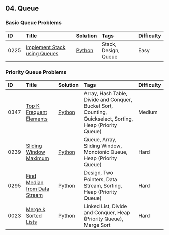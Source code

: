 ## 04. Queue

### Basic Queue Problems

| ID   | Title | Solution | Tags | Difficulty |
| :------ | :------ | :------ | :------ | :------ |
| 0225 | [Implement Stack using Queues](https://leetcode.com/problems/implement-stack-using-queues/) | [Python](https://github.com/itcharge/LeetCode-Py/blob/main/Solutions/0225.%20%E7%94%A8%E9%98%9F%E5%88%97%E5%AE%9E%E7%8E%B0%E6%A0%88.md) | Stack, Design, Queue | Easy |

### Priority Queue Problems

| ID   | Title | Solution | Tags | Difficulty |
| :------ | :------ | :------ | :------ | :------ |
| 0347 | [Top K Frequent Elements](https://leetcode.com/problems/top-k-frequent-elements/) | [Python](https://github.com/itcharge/LeetCode-Py/blob/main/Solutions/0347.%20%E5%89%8D%20K%20%E4%B8%AA%E9%AB%98%E9%A2%91%E5%85%83%E7%B4%A0.md) | Array, Hash Table, Divide and Conquer, Bucket Sort, Counting, Quickselect, Sorting, Heap (Priority Queue) | Medium |
| 0239 | [Sliding Window Maximum](https://leetcode.com/problems/sliding-window-maximum/) | [Python](https://github.com/itcharge/LeetCode-Py/blob/main/Solutions/0239.%20%E6%BB%91%E5%8A%A8%E7%AA%97%E5%8F%A3%E6%9C%80%E5%A4%A7%E5%80%BC.md) | Queue, Array, Sliding Window, Monotonic Queue, Heap (Priority Queue) | Hard |
| 0295 | [Find Median from Data Stream](https://leetcode.com/problems/find-median-from-data-stream/) | [Python](https://github.com/itcharge/LeetCode-Py/blob/main/Solutions/0295.%20%E6%95%B0%E6%8D%AE%E6%B5%81%E7%9A%84%E4%B8%AD%E4%BD%8D%E6%95%B0.md) | Design, Two Pointers, Data Stream, Sorting, Heap (Priority Queue) | Hard |
| 0023 | [Merge k Sorted Lists](https://leetcode.com/problems/merge-k-sorted-lists/) | [Python](https://github.com/itcharge/LeetCode-Py/blob/main/Solutions/0023.%20%E5%90%88%E5%B9%B6%20K%20%E4%B8%AA%E5%8D%87%E5%BA%8F%E9%93%BE%E8%A1%A8.md) | Linked List, Divide and Conquer, Heap (Priority Queue), Merge Sort | Hard |